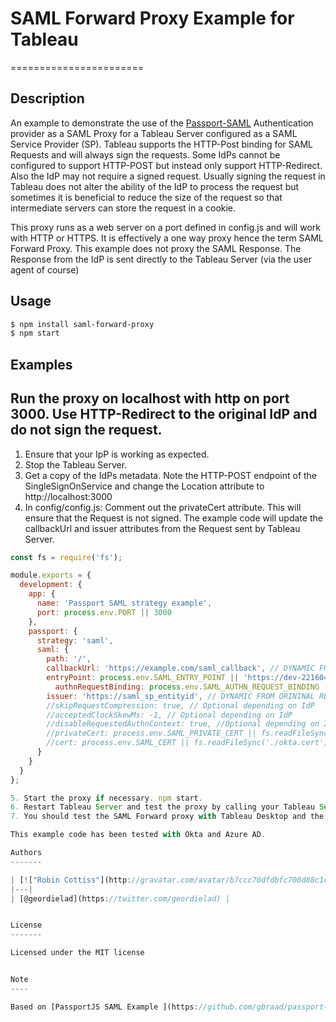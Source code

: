 # SAML Forward Proxy Example for Tableau
=======================

Description
-----------

An example to demonstrate the use of the [Passport-SAML](https://github.com/bergie/passport-saml) Authentication provider as a SAML Proxy for a Tableau Server configured as a SAML Service Provider (SP).
Tableau supports the HTTP-Post binding for SAML Requests and will always sign the requests. Some IdPs cannot be configured to support HTTP-POST but instead only support HTTP-Redirect. Also the IdP may not require a signed request. Usually signing the request in Tableau does not alter the ability of the IdP to process the request but sometimes it is beneficial to reduce the size of the request so that intermediate servers can store the request in a cookie.

This proxy runs as a web server on a port defined in config.js and will work with HTTP or HTTPS. It is effectively a one way proxy hence the term SAML Forward Proxy. This example does not proxy the SAML Response. The Response from the IdP is sent directly to the Tableau Server (via the user agent of course)

Usage
-----

```bash
$ npm install saml-forward-proxy
$ npm start
```

Examples
--------

## Run the proxy on localhost with http on port 3000. Use HTTP-Redirect to the original IdP and do not sign the request.

1. Ensure that your IpP is working as expected.
2. Stop the Tableau Server.
3. Get a copy of the IdPs metadata. Note the HTTP-POST endpoint of the SingleSignOnService and change the Location attribute to http://localhost:3000
4. In config/config.js: Comment out the privateCert attribute. This will ensure that the Request is not signed. The example code will update the callbackUrl and issuer attributes from the Request sent by Tableau Server.

```javascript
const fs = require('fs');

module.exports = {
  development: {
    app: {
      name: 'Passport SAML strategy example',
      port: process.env.PORT || 3000
    },
    passport: {
      strategy: 'saml',
      saml: {
        path: '/',
        callbackUrl: 'https://example.com/saml_callback', // DYNAMIC FROM ORIGINAL REQUEST - See routes.js
        entryPoint: process.env.SAML_ENTRY_POINT || 'https://dev-221604.oktapreview.com/app/tableausoftwaredev221604_tableau_1/exk61mg6poMGQ8Fnk0h7/sso/saml',
	      authnRequestBinding: process.env.SAML_AUTHN_REQUEST_BINDING || 'HTTP-Redirect', // Change to HTTP-POST if required
        issuer: 'https://saml_sp_entityid', // DYNAMIC FROM ORININAL REQUEST - See routes.js
        //skipRequestCompression: true, // Optional depending on IdP
        //acceptedClockSkewMs: -1, // Optional depending on IdP
        //disableRequestedAuthnContext: true, //Optional depending on IdP
        //privateCert: process.env.SAML_PRIVATE_CERT || fs.readFileSync('./tableau_ami_sp.key', 'utf-8'), //Uncomment if Request Signing is required.
        //cert: process.env.SAML_CERT || fs.readFileSync('./okta.cert', 'utf-8') // Not needed becuase we are not processing AuthnResponse
      }
    }
  }
};

5. Start the proxy if necessary. npm start.
6. Restart Tableau Server and test the proxy by calling your Tableau Server in the Browser. Note that view URLs and any public pages (for example: sites and projects) will work as the proxy will forward the RelayState.
7. You should test the SAML Forward proxy with Tableau Desktop and the Tableau Mobile App they should work as expected.

This example code has been tested with Okta and Azure AD.

Authors
-------

| [!["Robin Cottiss"](http://gravatar.com/avatar/b7ccc70dfdbfc700d88c1ca246fa4946.png?s=60)](http://tableau.com "Robin Cottiss <rcottiss@tableau.com>") |
|---|
| [@geordielad](https://twitter.com/geordielad) |


License
-------

Licensed under the MIT license


Note
----

Based on [PassportJS SAML Example ](https://github.com/gbraad/passport-saml-example) by [Gerard Braad](https://github.com/gbraad)
